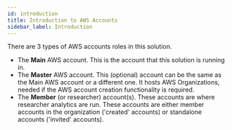 ```yaml
---
id: introduction
title: Introduction to AWS Accounts
sidebar_label: Introduction
---
```


There are 3 types of AWS accounts roles in this solution.

* The __Main__ AWS account. This is the account that this solution is running in.  
* The __Master__ AWS account. This (optional) account can be the same as the Main AWS account or a different one. It hosts AWS Organizations, needed if the AWS account creation functionality is required.
* The __Member__ (or researcher) account(s). These accounts are where researcher analytics are run. These accounts are either member accounts in the organization ('created' accounts) or standalone accounts ('invited' accounts).
